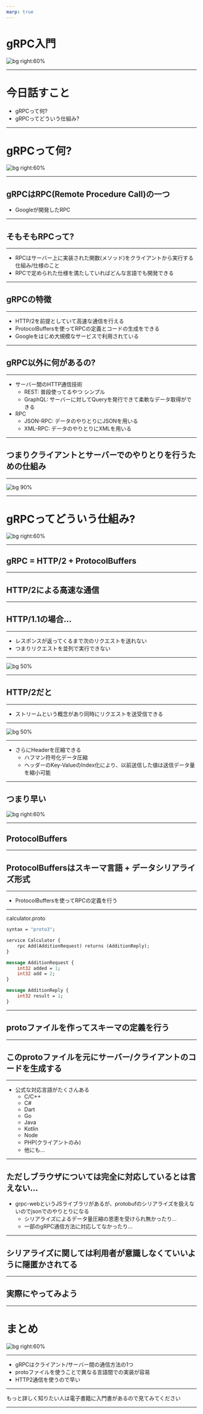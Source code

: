 ```yaml
---
marp: true
---
```


# gRPC入門

![bg right:60%](https://pbs.twimg.com/media/D1LE0DXWoAA_C04.jpg)

---

# 今日話すこと

- gRPCって何?
- gRPCってどういう仕組み?

---

# gRPCって何?

![bg right:60%](https://raw.githubusercontent.com/grpc/grpc-community/main/PanCakes/Pancakes_Birthday.png)

---

## gRPCはRPC(Remote Procedure Call)の一つ

- Googleが開発したRPC

---

## そもそもRPCって?

---

- RPCはサーバー上に実装された関数(メソッド)をクライアントから実行する仕組み/仕様のこと
- RPCで定められた仕様を満たしていればどんな言語でも開発できる

---

## gRPCの特徴

---

- HTTP/2を前提としていて高速な通信を行える
- ProtocolBuffersを使ってRPCの定義とコードの生成をできる
- Googleをはじめ大規模なサービスで利用されている

---

## gRPC以外に何があるの?

---

- サーバー間のHTTP通信技術
    - REST: 普段使ってるやつ シンプル
    - GraphQL: サーバーに対してQueryを発行できて柔軟なデータ取得ができる
- RPC
    - JSON-RPC: データのやりとりにJSONを用いる
    - XML-RPC: データのやりとりにXMLを用いる

---

## つまりクライアントとサーバーでのやりとりを行うための仕組み

---

![bg 90%](https://camo.qiitausercontent.com/022dd785462df110990a5ffb7e466ceb5ca7b7af/68747470733a2f2f71696974612d696d6167652d73746f72652e73332e61702d6e6f727468656173742d312e616d617a6f6e6177732e636f6d2f302f3232313934382f66383539383433652d376233372d313361342d653638302d3334663831393862613131312e706e67)

---

# gRPCってどういう仕組み?

![bg right:60%](https://raw.githubusercontent.com/grpc/grpc-community/main/PanCakes/Pancakes_Birthday_4.png)

---

## gRPC = HTTP/2 + ProtocolBuffers

---

## HTTP/2による高速な通信

---

## HTTP/1.1の場合...

---

- レスポンスが返ってくるまで次のリクエストを送れない
- つまりリクエストを並列で実行できない

---

![bg 50%](https://qiita-user-contents.imgix.net/https%3A%2F%2Fqiita-image-store.s3.ap-northeast-1.amazonaws.com%2F0%2F76076%2F810daa6b-a0f3-42e9-7aa1-8087bbd6957b.png?ixlib=rb-4.0.0&auto=format&gif-q=60&q=75&w=1400&fit=max&s=2ca3a56be96da5aa67d7700f84418000)

---

## HTTP/2だと

---

- ストリームという概念があり同時にリクエストを送受信できる

---

![bg 50%](https://camo.qiitausercontent.com/8233d67f455a0a1db4310a7178ed2e57c4f6efc5/68747470733a2f2f71696974612d696d6167652d73746f72652e73332e61702d6e6f727468656173742d312e616d617a6f6e6177732e636f6d2f302f37363037362f37636334346661392d323131642d383235322d613932612d3734366461643965353062652e706e67)

---

- さらにHeaderを圧縮できる
  - ハフマン符号化データ圧縮
  - ヘッダーのKey-ValueのIndex化により、以前送信した値は送信データ量を縮小可能

---

## つまり早い

![bg right:60%](https://cultofthepartyparrot.com/parrots/hd/parrot.gif)

---

## ProtocolBuffers

---

## ProtocolBuffersはスキーマ言語 + データシリアライズ形式

---

- ProtocolBuffersを使ってRPCの定義を行う

---

calculator.proto
```calculator.proto
syntax = "proto3";

service Calculator {
    rpc Add(AdditionRequest) returns (AdditionReply);
}

message AdditionRequest {
    int32 added = 1;
    int32 add = 2;
}

message AdditionReply {
    int32 result = 1;
}

```

---

## protoファイルを作ってスキーマの定義を行う

---

## このprotoファイルを元にサーバー/クライアントのコードを生成する

---

- 公式な対応言語がたくさんある
  - C/C++
  - C#
  - Dart
  - Go
  - Java
  - Kotlin
  - Node
  - PHP(クライアントのみ)
  - 他にも...

---

## ただしブラウザについては完全に対応しているとは言えない...

- grpc-webというJSライブラリがあるが、protobufのシリアライズを扱えないのでjsonでのやりとりになる
  - シリアライズによるデータ量圧縮の恩恵を受けられ無かったり...
  - 一部のgRPC通信方法に対応してなかったり...

---

## シリアライズに関しては利用者が意識しなくていいように隠匿かされてる

---

## 実際にやってみよう

---

# まとめ

![bg right:60%](https://pbs.twimg.com/media/D8Jr4oTU8AEnDAQ.png)

---

- gRPCはクライアント/サーバー間の通信方法の1つ
- protoファイルを使うことで異なる言語間での実装が容易
- HTTP2通信を使うので早い

---

もっと詳しく知りたい人は電子書籍に入門書があるので見てみてください

---
